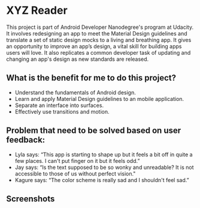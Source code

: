 # XYZ Reader

This project is part of Android Developer Nanodegree's program at Udacity.  It involves redesigning an app to meet the Material Design guidelines and translate a set of static design mocks to a living and breathing app. It gives an opportunity to improve an app’s design, a vital skill for building apps users will love. It also replicates a common developer task of updating and changing an app's design as new standards are released.

## What is the benefit for me to do this project?

- Understand the fundamentals of Android design.
- Learn and apply Material Design guidelines to an mobile application.
- Separate an interface into surfaces.
- Effectively use transitions and motion.

## Problem that need to be solved based on user feedback:

- Lyla says: 
“This app is starting to shape up but it feels a bit off in quite a few places. I can't put finger on it but it feels odd.”
- Jay says:
“Is the text supposed to be so wonky and unreadable? It is not accessible to those of us without perfect vision."
- Kagure says:
“The color scheme is really sad and I shouldn't feel sad.”

## Screenshots
